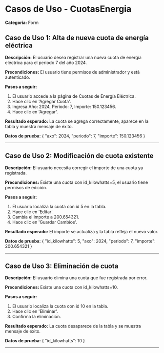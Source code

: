 # Casos de Uso - CuotasEnergia

**Categoría:** Form

## Caso de Uso 1: Alta de nueva cuota de energía eléctrica

**Descripción:** El usuario desea registrar una nueva cuota de energía eléctrica para el periodo 7 del año 2024.

**Precondiciones:**
El usuario tiene permisos de administrador y está autenticado.

**Pasos a seguir:**
1. El usuario accede a la página de Cuotas de Energía Eléctrica.
2. Hace clic en 'Agregar Cuota'.
3. Ingresa Año: 2024, Periodo: 7, Importe: 150.123456.
4. Hace clic en 'Agregar'.

**Resultado esperado:**
La cuota se agrega correctamente, aparece en la tabla y muestra mensaje de éxito.

**Datos de prueba:**
{ "axo": 2024, "periodo": 7, "importe": 150.123456 }

---

## Caso de Uso 2: Modificación de cuota existente

**Descripción:** El usuario necesita corregir el importe de una cuota ya registrada.

**Precondiciones:**
Existe una cuota con id_kilowhatts=5, el usuario tiene permisos de edición.

**Pasos a seguir:**
1. El usuario localiza la cuota con id 5 en la tabla.
2. Hace clic en 'Editar'.
3. Cambia el importe a 200.654321.
4. Hace clic en 'Guardar Cambios'.

**Resultado esperado:**
El importe se actualiza y la tabla refleja el nuevo valor.

**Datos de prueba:**
{ "id_kilowhatts": 5, "axo": 2024, "periodo": 7, "importe": 200.654321 }

---

## Caso de Uso 3: Eliminación de cuota

**Descripción:** El usuario elimina una cuota que fue registrada por error.

**Precondiciones:**
Existe una cuota con id_kilowhatts=10.

**Pasos a seguir:**
1. El usuario localiza la cuota con id 10 en la tabla.
2. Hace clic en 'Eliminar'.
3. Confirma la eliminación.

**Resultado esperado:**
La cuota desaparece de la tabla y se muestra mensaje de éxito.

**Datos de prueba:**
{ "id_kilowhatts": 10 }

---


